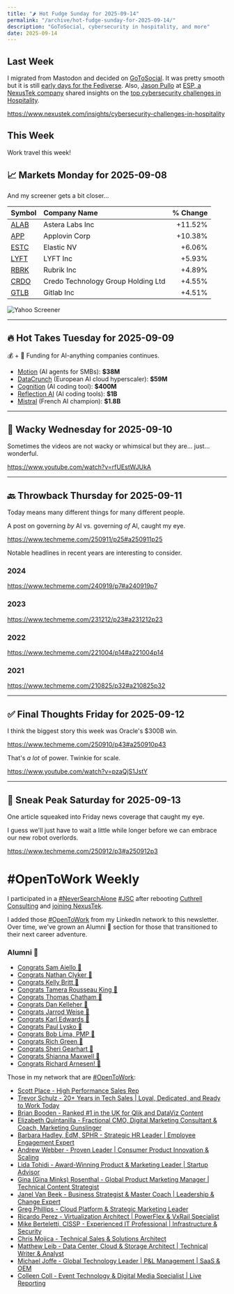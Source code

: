 ```yaml
---
title: "🌶️ Hot Fudge Sunday for 2025-09-14"
permalink: "/archive/hot-fudge-sunday-for-2025-09-14/"
description: "GoToSocial, cybersecurity in hospitality, and more"
date: 2025-09-14
---
```


## Last Week

I migrated from Mastodon and decided on [GoToSocial](https://codeberg.org/superseriousbusiness/gotosocial). It was pretty smooth but it is still [early days for the Fediverse](https://cuthrell.com/@jay/statuses/01K510H6R4NR22EVJA4TFDTEWR). Also, [Jason Pullo](https://www.linkedin.com/in/jason-pullo-61927b9/) at [ESP, a NexusTek company](https://www.nexustek.com/esp) shared insights on the [top cybersecurity challenges in Hospitality](https://www.nexustek.com/insights/cybersecurity-challenges-in-hospitality).

https://www.nexustek.com/insights/cybersecurity-challenges-in-hospitality

## This Week

Work travel this week!

## 📈 Markets Monday for 2025-09-08

And my screener gets a bit closer...

| Symbol | Company Name | % Change |
| :--- | :--- | ---: |
| [ALAB](https://www.google.com/finance/quote/ALAB:NASDAQ) | Astera Labs Inc | +11.52% |
| [APP](https://www.google.com/finance/quote/APP:NASDAQ) | Applovin Corp | +10.38% |
| [ESTC](https://www.google.com/finance/quote/ESTC:NYSE) | Elastic NV | +6.06% |
| [LYFT](https://www.google.com/finance/quote/LYFT:NASDAQ) | LYFT Inc | +5.93% |
| [RBRK](https://www.google.com/finance/quote/RBRK:NYSE) | Rubrik Inc | +4.89% |
| [CRDO](https://www.google.com/finance/quote/CRDO:NASDAQ) | Credo Technology Group Holding Ltd | +4.55% |
| [GTLB](https://www.google.com/finance/quote/GTLB:NASDAQ) | Gitlab Inc | +4.51% |

![Yahoo Screener](https://assets.buttondown.email/images/151df0e7-931b-4186-82ae-a787901eac39.png?w=960&fit=max)

---

## 🔥 Hot Takes Tuesday for 2025-09-09

💰 + 🤖 Funding for AI-anything companies continues.

* [Motion](https://www.techmeme.com/250908/p24#a250908p24) (AI agents for SMBs): **$38M**
* [DataCrunch](https://www.techmeme.com/250909/p22#a250909p22) (European AI cloud hyperscaler): **$59M**
* [Cognition](https://www.techmeme.com/250908/p23#a250908p23) (AI coding tool): **$400M**
* [Reflection AI](https://www.techmeme.com/250909/p42#a250909p42) (AI coding tools): **$1B**
* [Mistral](https://www.techmeme.com/250909/p3#a250909p3) (French AI champion): **$1.8B**

---

## 🤪 Wacky Wednesday for 2025-09-10

Sometimes the videos are not wacky or whimsical but they are... just... wonderful.

https://www.youtube.com/watch?v=rfUEstWJUkA

---

## 🔙 Throwback Thursday for 2025-09-11

Today means many different things for many different people.

A post on governing *by* AI vs. governing *of* AI, caught my eye.

https://www.techmeme.com/250911/p25#a250911p25

Notable headlines in recent years are interesting to consider.

### 2024

https://www.techmeme.com/240919/p7#a240919p7

### 2023

https://www.techmeme.com/231212/p23#a231212p23

### 2022

https://www.techmeme.com/221004/p14#a221004p14

### 2021

https://www.techmeme.com/210825/p32#a210825p32

---

## ✅ Final Thoughts Friday for 2025-09-12

I think the biggest story this week was Oracle's $300B win.

https://www.techmeme.com/250910/p43#a250910p43

That's *a lot* of power. Twinkie for scale.

https://www.youtube.com/watch?v=pzaQjS1JstY

---

## 🔮 Sneak Peak Saturday for 2025-09-13

One article squeaked into Friday news coverage that caught my eye.

I guess we'll just have to wait a little while longer before we can embrace our new robot overlords.

https://www.techmeme.com/250912/p3#a250912p3

# #OpenToWork Weekly

I participated in a [#NeverSearchAlone](https://www.youtube.com/watch?v=OH3nzRdwYPA) [#JSC](https://www.phyl.org/jsc) after rebooting [Cuthrell Consulting](https://cuthrell.consulting) and [joining NexusTek](https://cuthrell.consulting/blog/jay-cuthrell-joins-nexustek/).

I added those [#OpenToWork](https://www.linkedin.com/search/results/content/?keywords=%23OpenToWork&origin=FACETED_SEARCH&postedBy=%5B%22first%22%5D&sid=TbC&sortBy=%22date_posted%22) from my LinkedIn network to this newsletter. Over time, we've grown an Alumni 🎉 section for those that transitioned to their next career adventure.

### Alumni 🎉

- [Congrats Sam Aiello 🎉](https://www.linkedin.com/feed/update/urn:li:activity:7368473092924268545/)
- [Congrats Nathan Clyker 🎉](https://www.linkedin.com/posts/activity-7366138435163607041-zOLE?utm_source=share&utm_medium=member_desktop&rcm=ACoAACk1T7oBu6QkP2p3bHgknv3R55ktER0dzqc)
- [Congrats Kelly Britt 🎉](https://www.linkedin.com/posts/activity-7351735768186306560-_6Ls?utm_source=share&utm_medium=member_desktop&rcm=ACoAACk1T7oBu6QkP2p3bHgknv3R55ktER0dzqc)
- [Congrats Tamera Rousseau King 🎉](https://www.linkedin.com/posts/activity-7343345962272120833-RNuK?utm_source=share&utm_medium=member_desktop&rcm=ACoAACk1T7oBu6QkP2p3bHgknv3R55ktER0dzqc)
- [Congrats Thomas Chatham 🎉](https://www.linkedin.com/in/thomaschatham/)
- [Congrats Dan Kelleher 🎉](https://www.linkedin.com/in/kelleherdan/)
- [Congrats Jarrod Weise 🎉](https://www.linkedin.com/posts/jarrodweise_thechargeahead-electricvehicles-innovation-activity-7325543362621509632-t5Oy?utm_source=share&utm_medium=member_desktop&rcm=ACoAACk1T7oBu6QkP2p3bHgknv3R55ktER0dzqc)
- [Congrats Karl Edwards 🎉](https://www.linkedin.com/posts/edwardskarl_im-happy-to-share-that-im-starting-a-new-activity-7323502970120138752-SLA-?utm_source=share&utm_medium=member_desktop&rcm=ACoAACk1T7oBu6QkP2p3bHgknv3R55ktER0dzqc)
- [Congrats Paul Lysko 🎉](https://www.linkedin.com/posts/paullysko_hellyeah-activity-7315070360708603905-ZDc_?utm_source=share&utm_medium=member_desktop&rcm=ACoAACk1T7oBu6QkP2p3bHgknv3R55ktER0dzqc)
- [Congrats Bob Lima, PMP 🎉](https://www.linkedin.com/posts/limarobert_im-happy-to-share-that-im-starting-a-new-activity-7315167863147769856-Tsk-?utm_source=share&utm_medium=member_desktop&rcm=ACoAACk1T7oBu6QkP2p3bHgknv3R55ktER0dzqc)
- [Congrats Rich Green 🎉](https://www.linkedin.com/posts/rich-green-5304804_im-happy-to-share-that-im-starting-a-new-activity-7312272227184324608-HmZN?utm_source=share&utm_medium=member_desktop&rcm=ACoAACk1T7oBu6QkP2p3bHgknv3R55ktER0dzqc)
- [Congrats Sheri Gearhart 🎉](https://www.linkedin.com/posts/sheri-gearhart_im-happy-to-share-that-im-starting-a-new-activity-7314986352909983745-VKzo?utm_source=share&utm_medium=member_desktop&rcm=ACoAACk1T7oBu6QkP2p3bHgknv3R55ktER0dzqc)
- [Congrats Shianna Maxwell 🎉](https://www.linkedin.com/posts/shiannamaxwell_im-happy-to-share-that-im-starting-a-new-activity-7302404919678902272-FHRz?utm_source=share&utm_medium=member_desktop&rcm=ACoAACk1T7oBu6QkP2p3bHgknv3R55ktER0dzqc)
- [Congrats Richard Arnesen! 🎉](https://www.linkedin.com/posts/richard-arnesen_im-happy-to-share-that-im-starting-a-new-activity-7290099022084616192-QjYm?utm_source=share&utm_medium=member_desktop)

Those in my network that are [#OpenToWork](https://www.linkedin.com/search/results/content/?keywords=%23OpenToWork&origin=FACETED_SEARCH&postedBy=%5B%22first%22%5D&sid=TbC&sortBy=%22date_posted%22):

- [Scott Place - High Performance Sales Rep](https://www.linkedin.com/in/scottplace/)
- [Trevor Schulz - 20+ Years in Tech Sales | Loyal, Dedicated, and Ready to Work Today](https://www.linkedin.com/in/trevorschulz/)
- [Brian Booden - Ranked #1 in the UK for Qlik and DataViz Content](https://www.linkedin.com/in/qlikluminary/)
- [Elizabeth Quintanilla - Fractional CMO, Digital Marketing Consultant & Coach, Marketing Gunslinger](https://www.linkedin.com/in/elizabethquintanilla/)
- [Barbara Hadley, EdM, SPHR - Strategic HR Leader | Employee Engagement Expert](https://www.linkedin.com/in/barbarahadleyhrleader/)
- [Andrew Webber - Proven Leader | Consumer Product Innovation & Scaling](https://www.linkedin.com/in/andrewwebber/)
- [Lida Tohidi - Award-Winning Product & Marketing Leader | Startup Advisor](https://www.linkedin.com/in/lidatohidi/)
- [Gina (Gina Minks) Rosenthal - Global Product Marketing Manager | Technical Content Strategist](https://www.linkedin.com/in/gminks/)
- [Janel Van Beek - Business Strategist & Master Coach | Leadership & Change Expert](https://www.linkedin.com/in/janellanzadbafrancievanwirkus220/)
- [Greg Phillips - Cloud Platform & Strategic Marketing Leader](https://www.linkedin.com/in/gregaphillips/)
- [Ricardo Perez - Virtualization Architect | PowerFlex & VxRail Specialist](https://www.linkedin.com/in/ricardo-perez-atx)
- [Mike Berteletti, CISSP - Experienced IT Professional | Infrastructure & Security](https://www.linkedin.com/in/mike-berteletti-cissp/)
- [Chris Mojica - Technical Sales & Solutions Architect](https://www.linkedin.com/in/pcmojica/)
- [Matthew Leib - Data Center, Cloud & Storage Architect | Technical Writer & Analyst](https://www.linkedin.com/in/matthewleib/)
- [Michael Joffe - Global Technology Leader | P&L Management | SaaS & OEM](https://www.linkedin.com/in/joffemichael/)
- [Colleen Coll - Event Technology & Digital Media Specialist | Live Reporting](https://www.linkedin.com/in/colleen-coll-b971505/)
